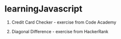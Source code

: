 # learningJavascript

1. Credit Card Checker - exercise from Code Academy

2. Diagonal Difference - exercise from HackerRank
